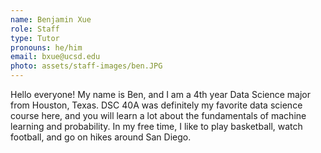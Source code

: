 ```yaml
---
name: Benjamin Xue
role: Staff
type: Tutor
pronouns: he/him
email: bxue@ucsd.edu
photo: assets/staff-images/ben.JPG
---
```

Hello everyone! My name is Ben, and I am a 4th year Data Science major from Houston, Texas. DSC 40A was definitely my favorite data science course here, and you will learn a lot about the fundamentals of machine learning and probability. In my free time, I like to play basketball, watch football, and go on hikes around San Diego.